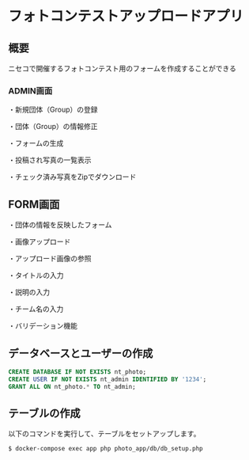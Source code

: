 # フォトコンテストアップロードアプリ


## 概要

ニセコで開催するフォトコンテスト用のフォームを作成することができる


### ADMIN画面
・新規団体（Group）の登録

・団体（Group）の情報修正

・フォームの生成

・投稿され写真の一覧表示

・チェック済み写真をZipでダウンロード


## FORM画面
・団体の情報を反映したフォーム

・画像アップロード

・アップロード画像の参照

・タイトルの入力

・説明の入力

・チーム名の入力

・バリデーション機能


## データベースとユーザーの作成

```sql
CREATE DATABASE IF NOT EXISTS nt_photo;
CREATE USER IF NOT EXISTS nt_admin IDENTIFIED BY '1234';
GRANT ALL ON nt_photo.* TO nt_admin;

```


## テーブルの作成
以下のコマンドを実行して、テーブルをセットアップします。
```bash
$ docker-compose exec app php photo_app/db/db_setup.php
```
